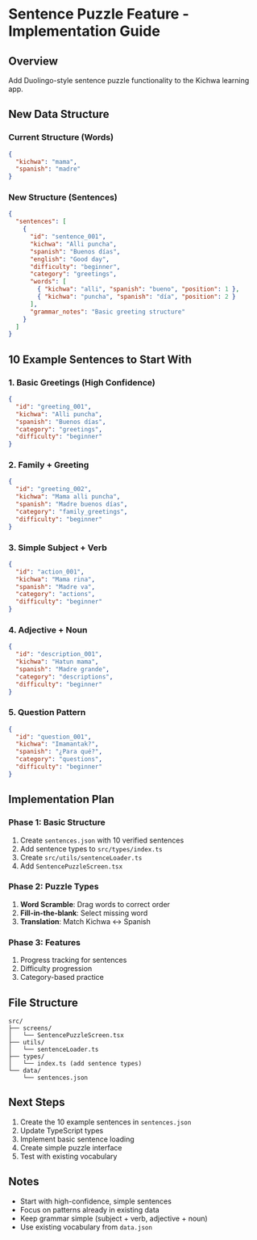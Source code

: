 # Sentence Puzzle Feature - Implementation Guide

## Overview

Add Duolingo-style sentence puzzle functionality to the Kichwa learning app.

## New Data Structure

### Current Structure (Words)

```json
{
  "kichwa": "mama",
  "spanish": "madre"
}
```

### New Structure (Sentences)

```json
{
  "sentences": [
    {
      "id": "sentence_001",
      "kichwa": "Alli puncha",
      "spanish": "Buenos días",
      "english": "Good day",
      "difficulty": "beginner",
      "category": "greetings",
      "words": [
        { "kichwa": "alli", "spanish": "bueno", "position": 1 },
        { "kichwa": "puncha", "spanish": "día", "position": 2 }
      ],
      "grammar_notes": "Basic greeting structure"
    }
  ]
}
```

## 10 Example Sentences to Start With

### 1. Basic Greetings (High Confidence)

```json
{
  "id": "greeting_001",
  "kichwa": "Alli puncha",
  "spanish": "Buenos días",
  "category": "greetings",
  "difficulty": "beginner"
}
```

### 2. Family + Greeting

```json
{
  "id": "greeting_002",
  "kichwa": "Mama alli puncha",
  "spanish": "Madre buenos días",
  "category": "family_greetings",
  "difficulty": "beginner"
}
```

### 3. Simple Subject + Verb

```json
{
  "id": "action_001",
  "kichwa": "Mama rina",
  "spanish": "Madre va",
  "category": "actions",
  "difficulty": "beginner"
}
```

### 4. Adjective + Noun

```json
{
  "id": "description_001",
  "kichwa": "Hatun mama",
  "spanish": "Madre grande",
  "category": "descriptions",
  "difficulty": "beginner"
}
```

### 5. Question Pattern

```json
{
  "id": "question_001",
  "kichwa": "Imamantak?",
  "spanish": "¿Para qué?",
  "category": "questions",
  "difficulty": "beginner"
}
```

## Implementation Plan

### Phase 1: Basic Structure

1. Create `sentences.json` with 10 verified sentences
2. Add sentence types to `src/types/index.ts`
3. Create `src/utils/sentenceLoader.ts`
4. Add `SentencePuzzleScreen.tsx`

### Phase 2: Puzzle Types

1. **Word Scramble**: Drag words to correct order
2. **Fill-in-the-blank**: Select missing word
3. **Translation**: Match Kichwa ↔ Spanish

### Phase 3: Features

1. Progress tracking for sentences
2. Difficulty progression
3. Category-based practice

## File Structure

```
src/
├── screens/
│   └── SentencePuzzleScreen.tsx
├── utils/
│   └── sentenceLoader.ts
├── types/
│   └── index.ts (add sentence types)
└── data/
    └── sentences.json
```

## Next Steps

1. Create the 10 example sentences in `sentences.json`
2. Update TypeScript types
3. Implement basic sentence loading
4. Create simple puzzle interface
5. Test with existing vocabulary

## Notes

- Start with high-confidence, simple sentences
- Focus on patterns already in existing data
- Keep grammar simple (subject + verb, adjective + noun)
- Use existing vocabulary from `data.json`
